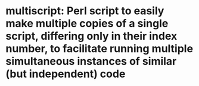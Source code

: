 # multiscript: Perl script to easily make multiple copies of a single script, differing only in their index number, to facilitate running multiple simultaneous instances of similar (but independent) code

